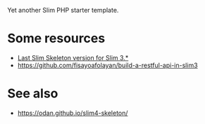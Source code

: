 Yet another Slim PHP starter template.

# Some resources
* [Last Slim Skeleton version for Slim 3.*](https://github.com/slimphp/Slim-Skeleton/tree/0bac600b23f8f455f92dbc5874386260566e7a08)
* https://github.com/fisayoafolayan/build-a-restful-api-in-slim3

# See also
* https://odan.github.io/slim4-skeleton/
